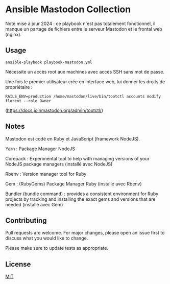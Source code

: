 # Ansible Mastodon Collection

Note mise à jour 2024 : ce playbook n'est pas totalement fonctionnel, il manque un partage de fichiers entre le serveur Mastodon et le frontal web (nginx).

## Usage

```
ansible-playbook playbook-mastodon.yml
```
Nécessite un accès root aux machines avec accès SSH sans mot de passe.

Une fois le premier utilisateur crée en interface web, lui donner les droits de propriétaire :
```
RAILS_ENV=production /home/mastodon/live/bin/tootctl accounts modify florent --role Owner
```
(https://docs.joinmastodon.org/admin/tootctl/)

## Notes

Mastodon est codé en Ruby et JavaScript (framework NodeJS).

Yarn : Package Manager NodeJS

Corepack : Experimental tool to help with managing versions of your NodeJS package managers (installé avec NodeJS)

Rbenv : Version manager tool for Ruby

Gem : (RubyGems) Package Manager Ruby (installé avec Rbenv)

Bundler (bundle command) : provides a consistent environment for Ruby projects by tracking and installing the exact gems and versions that are needed (installé avec Gem)


## Contributing

Pull requests are welcome. For major changes, please open an issue first
to discuss what you would like to change.

Please make sure to update tests as appropriate.

## License

[MIT](https://choosealicense.com/licenses/mit/)
